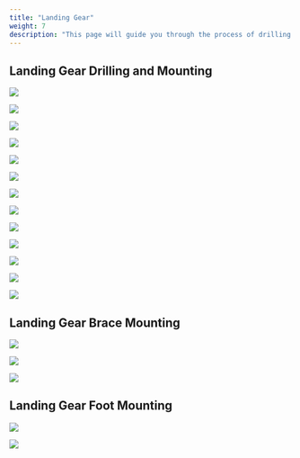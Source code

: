 ```yaml
---
title: "Landing Gear"
weight: 7
description: "This page will guide you through the process of drilling and installing your landing gear"
---
```


## Landing Gear Drilling and Mounting

![](landing_gear_drilling_1.jpg)

![](landing_gear_drilling_2.jpg)

![](landing_gear_drilling_3.jpg)

![](landing_gear_drilling_4.jpg)

![](landing_gear_drilling_5.jpg)

![](landing_gear_drilling_6.jpg)

![](landing_gear_drilling_7.jpg)

![](landing_gear_drilling_8.jpg)

![](landing_gear_drilling_9.jpg)

![](landing_gear_drilling_10.jpg)

![](landing_gear_drilling_11.jpg)

![](landing_gear_drilling_12.jpg)

![](landing_gear_drilling_13.jpg)

## Landing Gear Brace Mounting

![](landing_gear_brace_1.jpg)

![](landing_gear_brace_2.jpg)

![](landing_gear_brace_3.jpg)

## Landing Gear Foot Mounting

![](landing_gear_foot_1.jpg)

![](landing_gear_foot_2.jpg)
